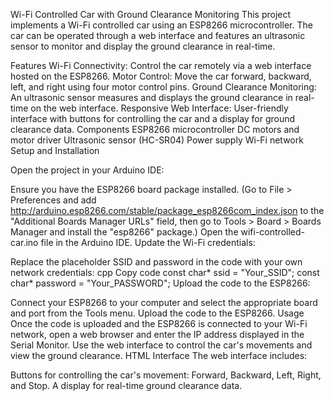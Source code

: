 Wi-Fi Controlled Car with Ground Clearance Monitoring
This project implements a Wi-Fi controlled car using an ESP8266 microcontroller. The car can be operated through a web interface and features an ultrasonic sensor to monitor and display the ground clearance in real-time.

Features
Wi-Fi Connectivity: Control the car remotely via a web interface hosted on the ESP8266.
Motor Control: Move the car forward, backward, left, and right using four motor control pins.
Ground Clearance Monitoring: An ultrasonic sensor measures and displays the ground clearance in real-time on the web interface.
Responsive Web Interface: User-friendly interface with buttons for controlling the car and a display for ground clearance data.
Components
ESP8266 microcontroller
DC motors and motor driver
Ultrasonic sensor (HC-SR04)
Power supply
Wi-Fi network
Setup and Installation

Open the project in your Arduino IDE:

Ensure you have the ESP8266 board package installed. (Go to File > Preferences and add http://arduino.esp8266.com/stable/package_esp8266com_index.json to the "Additional Boards Manager URLs" field, then go to Tools > Board > Boards Manager and install the "esp8266" package.)
Open the wifi-controlled-car.ino file in the Arduino IDE.
Update the Wi-Fi credentials:

Replace the placeholder SSID and password in the code with your own network credentials:
cpp
Copy code
const char* ssid = "Your_SSID";
const char* password = "Your_PASSWORD";
Upload the code to the ESP8266:

Connect your ESP8266 to your computer and select the appropriate board and port from the Tools menu.
Upload the code to the ESP8266.
Usage
Once the code is uploaded and the ESP8266 is connected to your Wi-Fi network, open a web browser and enter the IP address displayed in the Serial Monitor.
Use the web interface to control the car's movements and view the ground clearance.
HTML Interface
The web interface includes:

Buttons for controlling the car's movement: Forward, Backward, Left, Right, and Stop.
A display for real-time ground clearance data.
